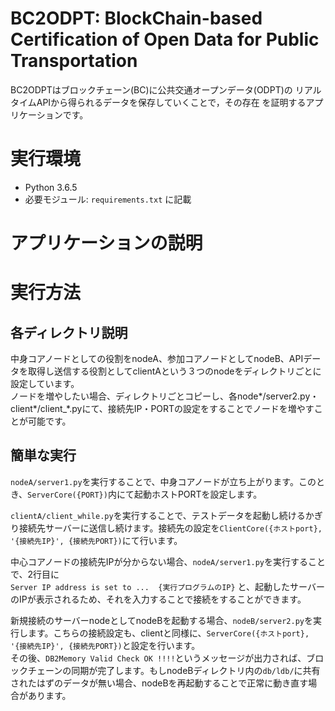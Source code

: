 # BC2ODPT: BlockChain-based Certification of Open Data for Public Transportation
BC2ODPTはブロックチェーン(BC)に公共交通オープンデータ(ODPT)の
リアルタイムAPIから得られるデータを保存していくことで，その存在
を証明するアプリケーションです。

# 実行環境
- Python 3.6.5
- 必要モジュール: `requirements.txt` に記載


# アプリケーションの説明



# 実行方法
## 各ディレクトリ説明
中身コアノードとしての役割をnodeA、参加コアノードとしてnodeB、APIデータを取得し送信する役割としてclientAという３つのnodeをディレクトリごとに設定しています。  
ノードを増やしたい場合、ディレクトリごとコピーし、各node*/server2.py・client*/client_*.pyにて、接続先IP・PORTの設定をすることでノードを増やすことが可能です。

## 簡単な実行
`nodeA/server1.py`を実行することで、中身コアノードが立ち上がります。このとき、`ServerCore({PORT})`内にて起動ホストPORTを設定します。  
  
`clientA/client_while.py`を実行することで、テストデータを起動し続けるかぎり接続先サーバーに送信し続けます。接続先の設定を`ClientCore({ホストport}, '{接続先IP}', {接続先PORT})`にて行います。  
  
中心コアノードの接続先IPが分からない場合、`nodeA/server1.py`を実行することで、2行目に  
`Server IP address is set to ...  {実行プログラムのIP}`
と、起動したサーバーのIPが表示されるため、それを入力することで接続をすることができます。  
  
新規接続のサーバーnodeとしてnodeBを起動する場合、`nodeB/server2.py`を実行します。こちらの接続設定も、clientと同様に、`ServerCore({ホストport}, '{接続先IP}', {接続先PORT})`と設定を行います。  
その後、`DB2Memory Valid Check OK !!!!`というメッセージが出力されば、ブロックチェーンの同期が完了します。もしnodeBディレクトリ内の`db/ldb/`に共有されたはずのデータが無い場合、nodeBを再起動することで正常に動き直す場合があります。  
